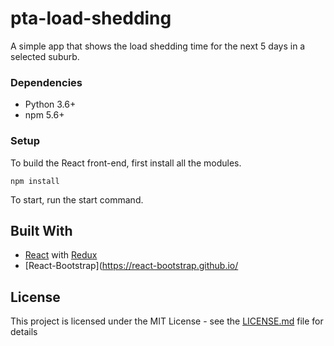 # pta-load-shedding

A simple app that shows the load shedding time for the next 5 days in a selected suburb.

### Dependencies

* Python 3.6+
* npm 5.6+

### Setup

To build the React front-end, first install all the modules.

```
npm install
```

To start, run the start command.



## Built With

* [React](https://reactjs.org/) with [Redux](https://redux.js.org/)
* [React-Bootstrap](https://react-bootstrap.github.io/

## License

This project is licensed under the MIT License - see the [LICENSE.md](LICENSE.md) file for details
